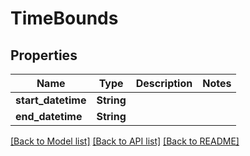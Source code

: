 # TimeBounds

## Properties

Name | Type | Description | Notes
------------ | ------------- | ------------- | -------------
**start_datetime** | **String** |  | 
**end_datetime** | **String** |  | 

[[Back to Model list]](../README.md#documentation-for-models) [[Back to API list]](../README.md#documentation-for-api-endpoints) [[Back to README]](../README.md)


